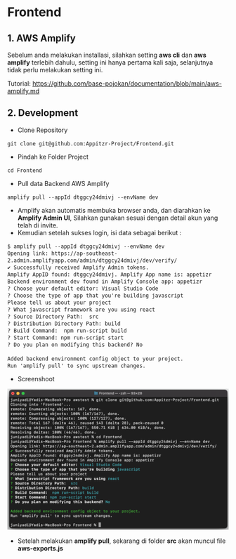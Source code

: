 # Frontend


## 1. AWS Amplify

Sebelum anda melakukan installasi, silahkan setting **aws cli** dan **aws amplify** terlebih dahulu, setting ini hanya pertama kali saja, selanjutnya tidak perlu melakukan setting ini.

Tutorial: https://github.com/base-pojokan/documentation/blob/main/aws-amplify.md

## 2. Development

- Clone Repository

```
git clone git@github.com:Appitzr-Project/Frontend.git
```

- Pindah ke Folder Project

```
cd Frontend
```

- Pull data Backend AWS Amplify

```
amplify pull --appId dtggcy24dmivj --envName dev
```

- Amplify akan automatis membuka browser anda, dan diarahkan ke **Amplify Admin UI**, Silahkan gunakan sesuai dengan detail akun yang telah di invite.
- Kemudian setelah sukses login, isi data sebagai berikut :

```
$ amplify pull --appId dtggcy24dmivj --envName dev
Opening link: https://ap-southeast-2.admin.amplifyapp.com/admin/dtggcy24dmivj/dev/verify/
✔ Successfully received Amplify Admin tokens.
Amplify AppID found: dtggcy24dmivj. Amplify App name is: appetizr
Backend environment dev found in Amplify Console app: appetizr
? Choose your default editor: Visual Studio Code
? Choose the type of app that you're building javascript
Please tell us about your project
? What javascript framework are you using react
? Source Directory Path:  src
? Distribution Directory Path: build
? Build Command:  npm run-script build
? Start Command: npm run-script start
? Do you plan on modifying this backend? No

Added backend environment config object to your project.
Run 'amplify pull' to sync upstream changes.
```

- Screenshoot

![](aws-amplify.png)

- Setelah melakukan **amplify pull**, sekarang di folder **src** akan muncul file **aws-exports.js**